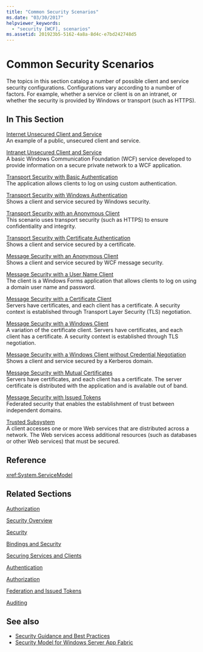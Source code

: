 ```yaml
---
title: "Common Security Scenarios"
ms.date: "03/30/2017"
helpviewer_keywords: 
  - "security [WCF], scenarios"
ms.assetid: 201923b5-5162-4a8a-8d4c-e7bd242748d5
---
```

# Common Security Scenarios
The topics in this section catalog a number of possible client and service security configurations. Configurations vary according to a number of factors. For example, whether a service or client is on an intranet, or whether the security is provided by Windows or transport (such as HTTPS).  
  
## In This Section  
 [Internet Unsecured Client and Service](internet-unsecured-client-and-service.md)  
 An example of a public, unsecured client and service.  
  
 [Intranet Unsecured Client and Service](intranet-unsecured-client-and-service.md)  
 A basic Windows Communication Foundation (WCF) service developed to provide information on a secure private network to a WCF application.  
  
 [Transport Security with Basic Authentication](transport-security-with-basic-authentication.md)  
 The application allows clients to log on using custom authentication.  
  
 [Transport Security with Windows Authentication](transport-security-with-windows-authentication.md)  
 Shows a client and service secured by Windows security.  
  
 [Transport Security with an Anonymous Client](transport-security-with-an-anonymous-client.md)  
 This scenario uses transport security (such as HTTPS) to ensure confidentiality and integrity.  
  
 [Transport Security with Certificate Authentication](transport-security-with-certificate-authentication.md)  
 Shows a client and service secured by a certificate.  
  
 [Message Security with an Anonymous Client](message-security-with-an-anonymous-client.md)  
 Shows a client and service secured by WCF message security.  
  
 [Message Security with a User Name Client](message-security-with-a-user-name-client.md)  
 The client is a Windows Forms application that allows clients to log on using a domain user name and password.  
  
 [Message Security with a Certificate Client](message-security-with-a-certificate-client.md)  
 Servers have certificates, and each client has a certificate. A security context is established through Transport Layer Security (TLS) negotiation.  
  
 [Message Security with a Windows Client](message-security-with-a-windows-client.md)  
 A variation of the certificate client. Servers have certificates, and each client has a certificate. A security context is established through TLS negotiation.  
  
 [Message Security with a Windows Client without Credential Negotiation](message-security-with-a-windows-client-without-credential-negotiation.md)  
 Shows a client and service secured by a Kerberos domain.  
  
 [Message Security with Mutual Certificates](message-security-with-mutual-certificates.md)  
 Servers have certificates, and each client has a certificate. The server certificate is distributed with the application and is available out of band.  
  
 [Message Security with Issued Tokens](message-security-with-issued-tokens.md)  
 Federated security that enables the establishment of trust between independent domains.  
  
 [Trusted Subsystem](trusted-subsystem.md)  
 A client accesses one or more Web services that are distributed across a network. The Web services access additional resources (such as databases or other Web services) that must be secured.  
  
## Reference  
 <xref:System.ServiceModel>  
  
## Related Sections  
 [Authorization](authorization-in-wcf.md)  
  
 [Security Overview](security-overview.md)  
  
 [Security](security.md)  
  
 [Bindings and Security](bindings-and-security.md)  
  
 [Securing Services and Clients](securing-services-and-clients.md)  
  
 [Authentication](authentication-in-wcf.md)  
  
 [Authorization](authorization-in-wcf.md)  
  
 [Federation and Issued Tokens](federation-and-issued-tokens.md)  
  
 [Auditing](auditing-security-events.md)  
  
## See also

- [Security Guidance and Best Practices](security-guidance-and-best-practices.md)
- [Security Model for Windows Server App Fabric](https://docs.microsoft.com/previous-versions/appfabric/ee677202(v=azure.10))

